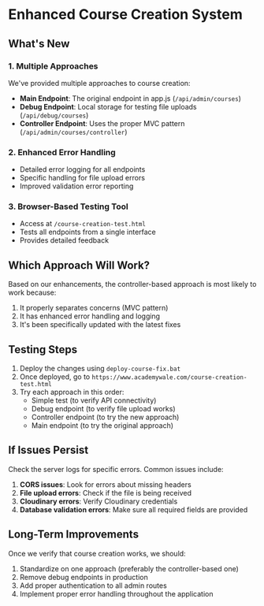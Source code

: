 # Enhanced Course Creation System

## What's New

### 1. Multiple Approaches

We've provided multiple approaches to course creation:

- **Main Endpoint**: The original endpoint in app.js (`/api/admin/courses`)
- **Debug Endpoint**: Local storage for testing file uploads (`/api/debug/courses`)
- **Controller Endpoint**: Uses the proper MVC pattern (`/api/admin/courses/controller`)

### 2. Enhanced Error Handling

- Detailed error logging for all endpoints
- Specific handling for file upload errors
- Improved validation error reporting

### 3. Browser-Based Testing Tool

- Access at `/course-creation-test.html`
- Tests all endpoints from a single interface
- Provides detailed feedback

## Which Approach Will Work?

Based on our enhancements, the controller-based approach is most likely to work because:

1. It properly separates concerns (MVC pattern)
2. It has enhanced error handling and logging
3. It's been specifically updated with the latest fixes

## Testing Steps

1. Deploy the changes using `deploy-course-fix.bat`
2. Once deployed, go to `https://www.academywale.com/course-creation-test.html`
3. Try each approach in this order:
   - Simple test (to verify API connectivity)
   - Debug endpoint (to verify file upload works)
   - Controller endpoint (to try the new approach)
   - Main endpoint (to try the original approach)

## If Issues Persist

Check the server logs for specific errors. Common issues include:

1. **CORS issues**: Look for errors about missing headers
2. **File upload errors**: Check if the file is being received
3. **Cloudinary errors**: Verify Cloudinary credentials
4. **Database validation errors**: Make sure all required fields are provided

## Long-Term Improvements

Once we verify that course creation works, we should:

1. Standardize on one approach (preferably the controller-based one)
2. Remove debug endpoints in production
3. Add proper authentication to all admin routes
4. Implement proper error handling throughout the application

